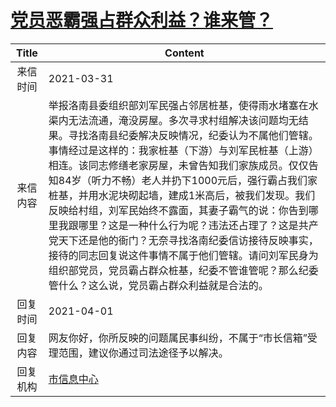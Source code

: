 # <a href="http://www.shangluo.gov.cn/zmhd/ldxxxx.jsp?urltype=leadermail.LeaderMailContentUrl&wbtreeid=1112&leadermailid=7084">党员恶霸强占群众利益？谁来管？</a>
|Title|Content|
|:---:|---|
|来信时间|2021-03-31|
|来信内容|举报洛南县委组织部刘军民强占邻居桩基，使得雨水堵塞在水渠内无法流通，淹没房屋。多次寻求村组解决该问题均无结果。寻找洛南县纪委解决反映情况，纪委认为不属他们管辖。 事情经过是这样的：我家桩基（下游）与刘军民桩基（上游）相连。该同志修缮老家房屋，未曾告知我们家族成员。仅仅告知84岁（听力不畅）老人并扔下1000元后，强行霸占我们家桩基，并用水泥块砌起墙，建成1米高后，被我们发现。我们反映给村组，刘军民始终不露面，其妻子霸气的说：你告到哪里我跟哪里？这是一种什么行为呢？违法还占理了？这是共产党天下还是他的衙门？无奈寻找洛南纪委信访接待反映事实，接待的同志回复说这件事情不属于他们管辖。请问刘军民身为组织部党员，党员霸占群众桩基，纪委不管谁管呢？那么纪委管什么？这么说，党员霸占群众利益就是合法的。|
|回复时间|2021-04-01|
|回复内容|网友你好，你所反映的问题属民事纠纷，不属于“市长信箱”受理范围，建议你通过司法途径予以解决。|
|回复机构|<a href="../../categories/agencies/市信息中心.md">市信息中心</a>|